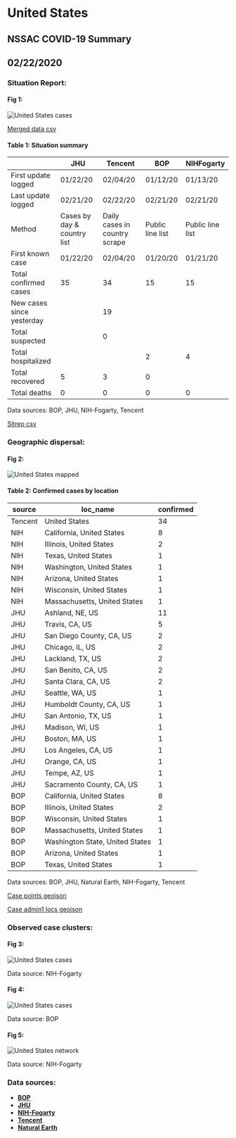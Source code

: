 # United States
## NSSAC COVID-19 Summary
## 02/22/2020



### Situation Report:
#### Fig 1:
![United States cases](../merged_histories/United_States_merged_histories.png)

[Merged data csv](https://github.com/SchlittDataSci/SchlittDataSci.github.io/blob/master/data/tables/United_States_merged_daily.csv)

#### Table 1: Situation summary


|                           | JHU                         | Tencent                       | BOP              | NIHFogarty       |
|---------------------------|-----------------------------|-------------------------------|------------------|------------------|
| First update logged       | 01/22/20                    | 02/04/20                      | 01/12/20         | 01/13/20         |
| Last update logged        | 02/21/20                    | 02/22/20                      | 02/21/20         | 02/21/20         |
| Method                    | Cases by day & country list | Daily cases in country scrape | Public line list | Public line list |
| First known case          | 01/22/20                    | 02/04/20                      | 01/20/20         | 01/21/20         |
| Total confirmed cases     | 35                          | 34                            | 15               | 15               |
| New cases since yesterday |                             | 19                            |                  |                  |
| Total suspected           |                             | 0                             |                  |                  |
| Total hospitalized        |                             |                               | 2                | 4                |
| Total recovered           | 5                           | 3                             | 0                |                  |
| Total deaths              | 0                           | 0                             | 0                | 0                |

Data sources: BOP, JHU, NIH-Fogarty, Tencent


[Sitrep csv](https://github.com/SchlittDataSci/SchlittDataSci.github.io/blob/master/data/tables/United_States_sitrep.csv)

### Geographic dispersal:
#### Fig 2:
![United States mapped](../case_locs/United_States_case_locs.png)

#### Table 2: Confirmed cases by location


| source   | loc_name                        |   confirmed |
|----------|---------------------------------|-------------|
| Tencent  | United States                   |          34 |
| NIH      | California, United States       |           8 |
| NIH      | Illinois, United States         |           2 |
| NIH      | Texas, United States            |           1 |
| NIH      | Washington, United States       |           1 |
| NIH      | Arizona, United States          |           1 |
| NIH      | Wisconsin, United States        |           1 |
| NIH      | Massachusetts, United States    |           1 |
| JHU      | Ashland, NE, US                 |          11 |
| JHU      | Travis, CA, US                  |           5 |
| JHU      | San Diego County, CA, US        |           2 |
| JHU      | Chicago, IL, US                 |           2 |
| JHU      | Lackland, TX, US                |           2 |
| JHU      | San Benito, CA, US              |           2 |
| JHU      | Santa Clara, CA, US             |           2 |
| JHU      | Seattle, WA, US                 |           1 |
| JHU      | Humboldt County, CA, US         |           1 |
| JHU      | San Antonio, TX, US             |           1 |
| JHU      | Madison, WI, US                 |           1 |
| JHU      | Boston, MA, US                  |           1 |
| JHU      | Los Angeles, CA, US             |           1 |
| JHU      | Orange, CA, US                  |           1 |
| JHU      | Tempe, AZ, US                   |           1 |
| JHU      | Sacramento County, CA, US       |           1 |
| BOP      | California, United States       |           8 |
| BOP      | Illinois, United States         |           2 |
| BOP      | Wisconsin, United States        |           1 |
| BOP      | Massachusetts, United States    |           1 |
| BOP      | Washington State, United States |           1 |
| BOP      | Arizona, United States          |           1 |
| BOP      | Texas, United States            |           1 |

Data sources: BOP, JHU, Natural Earth, NIH-Fogarty, Tencent


[Case points geojson](https://github.com/SchlittDataSci/SchlittDataSci.github.io/blob/master/data/shapes/United_States_case_locs.geojson)

[Case admin1 locs geojson](https://github.com/SchlittDataSci/SchlittDataSci.github.io/blob/master/data/shapes/United_States_admin1_locs.geojson)

### Observed case clusters:
#### Fig 3:
![United States cases](../cluster_analysis/United_States_imported_cases_NIHFogarty.png)



Data source: NIH-Fogarty


#### Fig 4:
![United States cases](../cluster_analysis/United_States_imported_cases_BOP.png)



Data source: BOP


#### Fig 5:
![United States network](../autochthonous_networks/United_States_network.png)



Data source: NIH-Fogarty


### Data sources:
* **[BOP](https://github.com/beoutbreakprepared/nCoV2019)**
* **[JHU](https://github.com/CSSEGISandData/COVID-19)** 
* **[NIH-Fogarty](https://docs.google.com/spreadsheets/d/1jS24DjSPVWa4iuxuD4OAXrE3QeI8c9BC1hSlqr-NMiU/edit#gid=1187587451)** 
* **[Tencent](https://news.qq.com/zt2020/page/feiyan.htm)**
* **[Natural Earth](https://www.naturalearthdata.com/forums/forum/natural-earth-map-data/cultural-vectors/admin-1-states-provinces-and-their-boundaries/)**

<!-- Global site tag (gtag.js) - Google Analytics -->
<script async src="https://www.googletagmanager.com/gtag/js?id=UA-158816269-1"></script>
<script>
  window.dataLayer = window.dataLayer || [];
  function gtag(){dataLayer.push(arguments);}
  gtag('js', new Date());

  gtag('config', 'UA-158816269-1');
</script>
